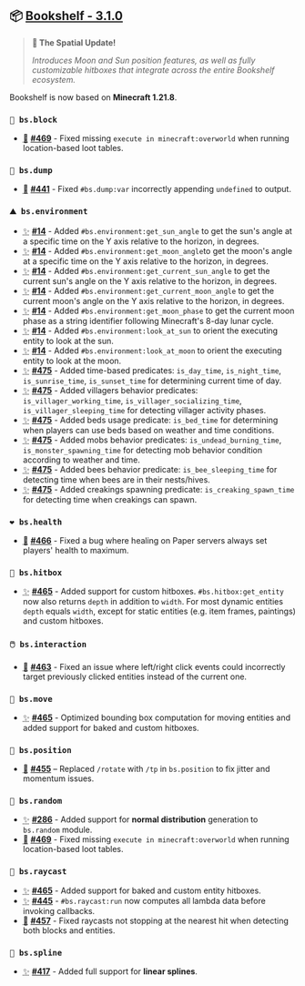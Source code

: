 ## 📦 [Bookshelf - 3.1.0](https://github.com/mcbookshelf/bookshelf/releases/tag/v3.1.0)

> **💫 The Spatial Update!**
>
> *Introduces Moon and Sun position features, as well as fully customizable hitboxes that integrate across the entire Bookshelf ecosystem.*

Bookshelf is now based on **Minecraft 1.21.8**.


### `🧱 bs.block`

- <abbr title="Bug Fix">🐛</abbr> **[#469](https://github.com/mcbookshelf/bookshelf/issues/469)** - Fixed missing `execute in minecraft:overworld` when running location-based loot tables.


### `🔬 bs.dump`

- <abbr title="Bug Fix">🐛</abbr> **[#441](https://github.com/mcbookshelf/bookshelf/issues/441)** - Fixed `#bs.dump:var` incorrectly appending `undefined` to output.

### `⛰️ bs.environment`

- <abbr title="New Feature">✨</abbr> **[#14](https://github.com/mcbookshelf/bookshelf/issues/14)** - Added `#bs.environment:get_sun_angle` to get the sun's angle at a specific time on the Y axis relative to the horizon, in degrees. 
- <abbr title="New Feature">✨</abbr> **[#14](https://github.com/mcbookshelf/bookshelf/issues/14)** - Added `#bs.environment:get_moon_angle`to get the moon's angle at a specific time on the Y axis relative to the horizon, in degrees.
- <abbr title="New Feature">✨</abbr> **[#14](https://github.com/mcbookshelf/bookshelf/issues/14)** - Added `#bs.environment:get_current_sun_angle` to get the current sun's angle on the Y axis relative to the horizon, in degrees. 
- <abbr title="New Feature">✨</abbr> **[#14](https://github.com/mcbookshelf/bookshelf/issues/14)** - Added `#bs.environment:get_current_moon_angle` to get the current moon's angle on the Y axis relative to the horizon, in degrees.
- <abbr title="New Feature">✨</abbr> **[#14](https://github.com/mcbookshelf/bookshelf/issues/14)** - Added `#bs.environment:get_moon_phase` to get the current moon phase as a string identifier following Minecraft's 8-day lunar cycle.
- <abbr title="New Feature">✨</abbr> **[#14](https://github.com/mcbookshelf/bookshelf/issues/14)** - Added `#bs.environment:look_at_sun` to orient the executing entity to look at the sun.
- <abbr title="New Feature">✨</abbr> **[#14](https://github.com/mcbookshelf/bookshelf/issues/14)** - Added `#bs.environment:look_at_moon` to orient the executing entity to look at the moon.
- <abbr title="New Feature">✨</abbr> **[#475](https://github.com/mcbookshelf/bookshelf/issues/475)** - Added time-based predicates: `is_day_time`, `is_night_time`, `is_sunrise_time`, `is_sunset_time` for determining current time of day.
- <abbr title="New Feature">✨</abbr> **[#475](https://github.com/mcbookshelf/bookshelf/issues/475)** - Added villagers behavior predicates: `is_villager_working_time`, `is_villager_socializing_time`, `is_villager_sleeping_time` for detecting villager activity phases.
- <abbr title="New Feature">✨</abbr> **[#475](https://github.com/mcbookshelf/bookshelf/issues/475)** - Added beds usage predicate: `is_bed_time` for determining when players can use beds based on weather and time conditions.
- <abbr title="New Feature">✨</abbr> **[#475](https://github.com/mcbookshelf/bookshelf/issues/475)** - Added mobs behavior predicates: `is_undead_burning_time`, `is_monster_spawning_time` for detecting mob behavior condition according to weather and time.
- <abbr title="New Feature">✨</abbr> **[#475](https://github.com/mcbookshelf/bookshelf/issues/475)** - Added bees behavior predicate: `is_bee_sleeping_time` for detecting time when bees are in their nests/hives.
- <abbr title="New Feature">✨</abbr> **[#475](https://github.com/mcbookshelf/bookshelf/issues/475)** - Added creakings spawning predicate: `is_creaking_spawn_time` for detecting time when creakings can spawn. 


### `❤️ bs.health`

- <abbr title="Bug Fix">🐛</abbr> **[#466](https://github.com/mcbookshelf/bookshelf/issues/466)** - Fixed a bug where healing on Paper servers always set players' health to maximum.


### `🎯 bs.hitbox`

- <abbr title="New Feature">✨</abbr> **[#465](https://github.com/mcbookshelf/bookshelf/pull/465)** - Added support for custom hitboxes. `#bs.hitbox:get_entity` now also returns `depth` in addition to `width`. For most dynamic entities `depth` equals `width`, except for static entities (e.g. item frames, paintings) and custom hitboxes.


### `🖱️ bs.interaction`

- <abbr title="Bug Fix">🐛</abbr> **[#463](https://github.com/mcbookshelf/bookshelf/issues/463)** - Fixed an issue where left/right click events could incorrectly target previously clicked entities instead of the current one.


### `🏃 bs.move`

- <abbr title="New Feature">✨</abbr> **[#465](https://github.com/mcbookshelf/bookshelf/pull/465)** - Optimized bounding box computation for moving entities and added support for baked and custom hitboxes.


### `🧭 bs.position`

- <abbr title="Bug Fix">🐛</abbr> **[#455](https://github.com/mcbookshelf/bookshelf/issues/455)** – Replaced `/rotate` with `/tp` in `bs.position` to fix jitter and momentum issues.


### `🎲 bs.random`

- <abbr title="New Feature">✨</abbr>  **[#286](https://github.com/mcbookshelf/bookshelf/issues/286)** - Added support for **normal distribution** generation to `bs.random` module.
- <abbr title="Bug Fix">🐛</abbr> **[#469](https://github.com/mcbookshelf/bookshelf/issues/469)** - Fixed missing `execute in minecraft:overworld` when running location-based loot tables.


### `🔦 bs.raycast`

- <abbr title="New Feature">✨</abbr> **[#465](https://github.com/mcbookshelf/bookshelf/pull/465)** - Added support for baked and custom entity hitboxes.
- <abbr title="New Feature">✨</abbr> **[#445](https://github.com/mcbookshelf/bookshelf/issues/445)** - `#bs.raycast:run` now computes all lambda data before invoking callbacks.
- <abbr title="Bug Fix">🐛</abbr> **[#457](https://github.com/mcbookshelf/bookshelf/issues/457)** - Fixed raycasts not stopping at the nearest hit when detecting both blocks and entities.


### `🧣 bs.spline`

- <abbr title="New Feature">✨</abbr> **[#417](https://github.com/mcbookshelf/bookshelf/issues/417)** - Added full support for **linear splines**.
